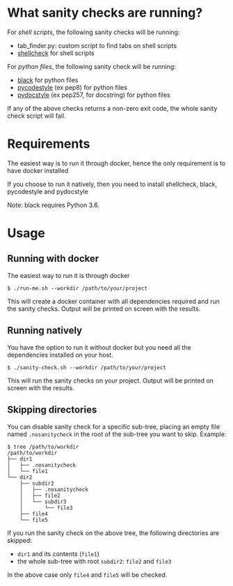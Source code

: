 # What sanity checks are running?

For *shell scripts*, the following sanity checks will be running:
* tab_finder.py: custom script to find tabs on shell scripts
* [shellcheck] for shell scripts

For *python files*, the following sanity check will be running:
* [black] for python files
* [pycodestyle] (ex pep8) for python files
* [pydocstyle] (ex pep257, for docstring) for python files

If any of the above checks returns a non-zero exit code, the whole sanity check script will fail.

# Requirements

The easiest way is to run it through docker, hence the only requirement is to have docker installed

If you choose to run it natively, then you need to install shellcheck, black, pycodestyle and pydocstyle

Note: black requires Python 3.6.

# Usage

## Running with docker

The easiest way to run it is through docker

```
$ ./run-me.sh --workdir /path/to/your/project
```

This will create a docker container with all dependencies required and run the sanity checks.
Output will be printed on screen with the results.

## Running natively

You have the option to run it without docker but you need all the dependencies installed on your host.

```
$ ./sanity-check.sh --workdir /path/to/your/project
```

This will run the sanity checks on your project. Output will be printed on screen with the results.

## Skipping directories

You can disable sanity check for a specific sub-tree, placing an empty file named `.nosanitycheck` in the root of the sub-tree you want to skip. Example:

```
$ tree /path/to/workdir
/path/to/workdir
├── dir1
│   ├── .nosanitycheck
│   └── file1
└── dir2
    ├── subdir2
    │   ├── .nosanitycheck
    │   ├── file2
    │   └── subdir3
    │       └── file3
    ├── file4
    └── file5
```

If you run the sanity check on the above tree, the following directories are skipped:
* `dir1` and its contents (`file1`)
* the whole sub-tree with root `subdir2`: `file2` and `file3`

In the above case only `file4` and `file5` will be checked.


[shellcheck]: https://www.shellcheck.net/
[black]: https://black.readthedocs.io/en/stable/
[pycodestyle]: https://pypi.org/project/pycodestyle/
[pydocstyle]: https://pypi.org/project/pydocstyle/
